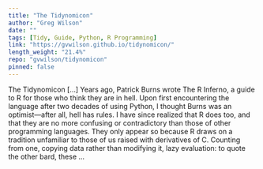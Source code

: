```yaml
---
title: "The Tidynomicon"
author: "Greg Wilson"
date: ""
tags: [Tidy, Guide, Python, R Programming]
link: "https://gvwilson.github.io/tidynomicon/"
length_weight: "21.4%"
repo: "gvwilson/tidynomicon"
pinned: false
---
```


The Tidynomicon [...] Years ago,
Patrick Burns wrote The R Inferno,
a guide to R for those who think they are in hell.
Upon first encountering the language after two decades of using Python,
I thought Burns was an optimist—after all,
hell has rules. I have since realized that R does too,
and that they are no more confusing or contradictory than those of other programming languages.
They only appear so because R draws on a tradition unfamiliar to those of us raised with derivatives of C.
Counting from one,
copying data rather than modifying it,
lazy evaluation:
to quote the other bard,
these ...
